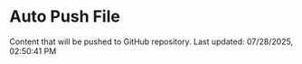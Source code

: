 # Auto Push File

Content that will be pushed to GitHub repository.
Last updated: 07/28/2025, 02:50:41 PM